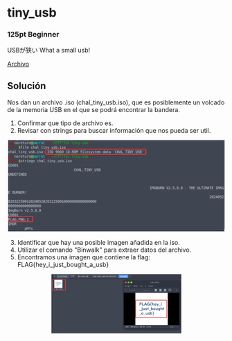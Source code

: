 # tiny_usb
### 125pt Beginner

USBが狭い
What a small usb!

[Archivo](../files/for-tiny-usb.zip)

## Solución 

Nos dan un archivo .iso (chal_tiny_usb.iso), que es posiblemente un volcado de la memoria USB en el que se podrá encontrar la bandera.

1. Confirmar que tipo de archivo es.
2. Revisar con strings para buscar información que nos pueda ser util.

<p align="center">
  <img src="../../Imagenes/wkTeIFO2OK.png" width="500" alt="Primeros pasos">
</p>

3. Identificar que hay una posible imagen añadida en la iso.
4. Utilizar el comando "Binwalk" para extraer datos del archivo.
5. Encontramos una imagen que contiene la flag: FLAG{hey_i_just_bought_a_usb}

<p align="center">
  <img src="../../Imagenes/2FdxLXUSmZ.png" width="300" alt="Flag">
</p>


